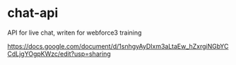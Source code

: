 # chat-api
API for live chat, writen for webforce3 training

https://docs.google.com/document/d/1snhgyAyDIxm3aLtaEw_hZxrgiNGbYCCdLjgYOgpKWzc/edit?usp=sharing
